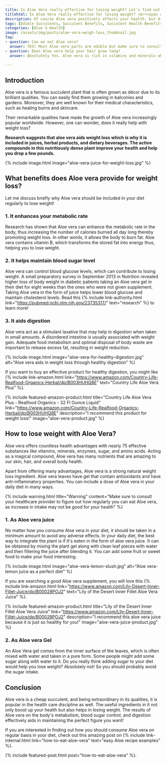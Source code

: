 ```yaml
---
title: Is Aloe Vera really effective for losing weight? Let's find out!
titlehtml: Is Aloe Vera really effective for losing weight? <br><span class="highlight">Let's find out!</span>
description: Of course Aloe vera positively affects your health, but did you know taking aloe vera in your diet helps you with weight loss? Read more to find out!
tags: [Edible Succulents, Succulent Benefits, Succulent Health Benefits, Aloe Vera]
categories: [Aloe & Health]
image: /assets/img/posts/aloe-vera-weigh-loss_thumbnail.jpg
faq:
- question: Can we eat Aloe vera?
  answer: YES! Most Aloe vera parts are edible but make sure to consult your healthcare provider to figure out the perfect amount that can be taken on a regular basis. 
- question: Does Aloe vera help your hair grow long?
  answer: Absolutely Yes. Aloe vera is rich in vitamins and minerals which helps your hair grow and shine. 
  
---
```


## Introduction

Aloe vera is a famous succulent plant that is often grown as décor due to its brilliant qualities. You can easily find them growing in balconies and gardens. Moreover, they are well known for their medical characteristics, such as healing burns and skincare.

Their remarkable qualities have made the growth of Aloe vera increasingly popular worldwide. However, one can wonder, does it really help with weight loss?

**Research suggests that aloe vera aids weight loss which is why it is included in juices, herbal products, and dietary beverages. The active compounds in this nutritiously dense plant improve your health and help you drop a few pounds.**

{% include image.html image="aloe-vera-juice-for-weight-loss.jpg" %}

## What benefits does Aloe vera provide for weight loss? 

Let me discuss briefly why Aloe vera should be included in your diet regularly to lose weight!

### 1. It enhances your metabolic rate

Research has shown that Aloe vera can enhance the metabolic rate in the body, thus increasing the number of calories burned all day long thereby promoting weight loss. In other words, it allows the body to burn fat. Aloe vera contains vitamin B, which transforms the stored fat into energy thus, helping you to lose weight. 

### 2. It helps maintain blood sugar level

Aloe vera can control blood glucose levels, which can contribute to losing weight. A small preparatory survey in September 2013 in Nutrition revealed higher loss of body weight in diabetic patients taking an Aloe vera gel in their diet for eight weeks than the ones who were not given supplement. Taking Aloe vera in the form of juice helps lower blood glucose and maintain cholesterol levels. Read this {% include link-authority.html link="https://pubmed.ncbi.nlm.nih.gov/23735317/" text="research" %} to learn more!

### 3. It aids digestion

Aloe vera act as a stimulant laxative that may help in digestion when taken in small amounts. A disordered intestine is usually associated with weight gain. Adequate food metabolism and optimal disposal of body waste are important to release excess fat, resulting in weight reduction. 

{% include image.html image="aloe-vera-for-healthy-digestion.jpg" alt="Aloe vera aids in weight loss through healthy digestion" %}

If you want to buy an effective product for healthy digestion, you might like {% include link-amazon.html link="https://www.amazon.com/Country-Life-Realfood-Organics-Herbal/dp/B003HUHQ8E" text="Country Life Aloe Vera Plus" %}.   

{% include featured-amazon-product.html title="Country Life Aloe Vera Plus - Realfood Organics - 32 Fl Ounce Liquid" link="https://www.amazon.com/Country-Life-Realfood-Organics-Herbal/dp/B003HUHQ8E" description="I recommend this product for weight loss!" image="aloe-vera-product.jpg" %}

## How to lose weight with Aloe Vera?

Aloe vera offers countless health advantages with nearly 75 effective substances like vitamins, minerals, enzymes, sugar, and amino acids. Acting as a magical compound, Aloe vera has many nutrients that are amazing to our skin, hair, and overall body health. 

Apart from offering many advantages, Aloe vera is a strong natural weight loss ingredient. Aloe vera leaves have gel that contain antioxidants and have anti-inflammatory properties. You can include a dose of Aloe vera in your daily diet in many ways. 

{% include warning.html title="Warning" content="Make sure to consult your healthcare provider to figure out how regularly you can eat Aloe vera, as increase in intake may not be good for your health" %}

### 1. As Aloe vera juice

No matter how you consume Aloe vera in your diet, it should be taken in a minimum amount to avoid any adverse effects. In your daily diet,  the best way to integrate the plant is if it's eaten in the form of aloe vera juice. It can be obtained by mixing the plant gel along with clean leaf pieces with water and then filtering the juice after blending it. You can add some fruit or sweet food to make your food interesting.

{% include image.html image="aloe-vera-lemon-slush.jpg" alt="Aloe vera-lemon juice as a perfect diet" %}

If you are searching a good Aloe vera supplement, you will love this {% include link-amazon.html link="https://www.amazon.com/Lily-Desert-Inner-Fillet-Juice/dp/B00028POJ2" text="Lily of the Desert Inner Fillet Aloe Vera Juice" %}.

{% include featured-amazon-product.html title="Lily of the Desert Inner Fillet Aloe Vera Juice" link="https://www.amazon.com/Lily-Desert-Inner-Fillet-Juice/dp/B00028POJ2" description="I recommend this aloe vera juice because it is just so healthy for you!" image="aloe-vera-juice-product.jpg" %}

### 2. As Aloe vera Gel

An Aloe Vera gel comes from the inner surface of the leaves, which is often mixed with water and taken in a pure form. Some people might add some sugar along with water to it. Do you really think adding sugar to your diet would help you lose weight? Absolutely not! So you should probably avoid the sugar intake.

## Conclusion

Aloe vera is a cheap succulent, and being extraordinary in its qualities, it is popular in the health care discipline as well. The useful ingredients in it not only boost up your health but also helps in losing weight. The results of Aloe vera on the body's metabolism, blood sugar control, and digestion effectively aids in maintaining the perfect figure you want!

If you are interested in finding out how you should consume Aloe vera on regular basis in your diet, check out this amazing post on {% include link-internal.html link="how-to-eat-aloe-vera" text="easy Aloe recipe examples" %}.

{% include featured-post.html post="how-to-eat-aloe-vera" %}.
